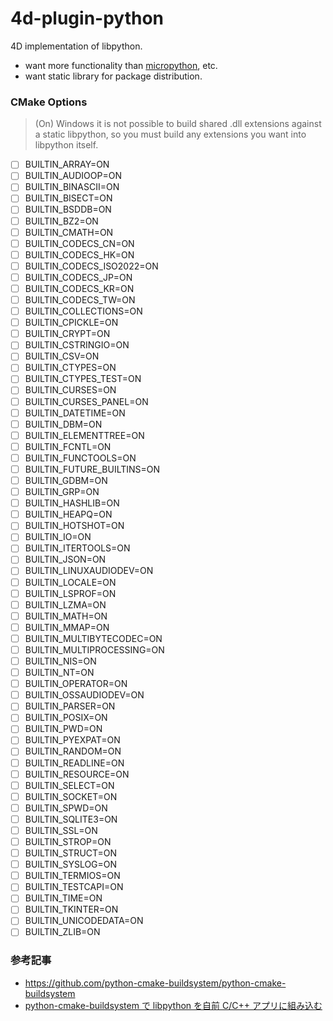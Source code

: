 # 4d-plugin-python
4D implementation of libpython.

* want more functionality than [micropython](https://micropython.org), etc.
* want static library for package distribution.

### CMake Options

> (On) Windows it is not possible to build shared .dll extensions against a static libpython, so you must build any extensions you want into libpython itself.
 
 - [ ] BUILTIN_ARRAY=ON
 - [ ] BUILTIN_AUDIOOP=ON
 - [ ] BUILTIN_BINASCII=ON
 - [ ] BUILTIN_BISECT=ON
 - [ ] BUILTIN_BSDDB=ON
 - [ ] BUILTIN_BZ2=ON
 - [ ] BUILTIN_CMATH=ON
 - [ ] BUILTIN_CODECS_CN=ON
 - [ ] BUILTIN_CODECS_HK=ON
 - [ ] BUILTIN_CODECS_ISO2022=ON
 - [ ] BUILTIN_CODECS_JP=ON
 - [ ] BUILTIN_CODECS_KR=ON
 - [ ] BUILTIN_CODECS_TW=ON
 - [ ] BUILTIN_COLLECTIONS=ON
 - [ ] BUILTIN_CPICKLE=ON
 - [ ] BUILTIN_CRYPT=ON
 - [ ] BUILTIN_CSTRINGIO=ON
 - [ ] BUILTIN_CSV=ON
 - [ ] BUILTIN_CTYPES=ON
 - [ ] BUILTIN_CTYPES_TEST=ON
 - [ ] BUILTIN_CURSES=ON
 - [ ] BUILTIN_CURSES_PANEL=ON
 - [ ] BUILTIN_DATETIME=ON
 - [ ] BUILTIN_DBM=ON
 - [ ] BUILTIN_ELEMENTTREE=ON
 - [ ] BUILTIN_FCNTL=ON
 - [ ] BUILTIN_FUNCTOOLS=ON
 - [ ] BUILTIN_FUTURE_BUILTINS=ON
 - [ ] BUILTIN_GDBM=ON
 - [ ] BUILTIN_GRP=ON
 - [ ] BUILTIN_HASHLIB=ON
 - [ ] BUILTIN_HEAPQ=ON
 - [ ] BUILTIN_HOTSHOT=ON
 - [ ] BUILTIN_IO=ON
 - [ ] BUILTIN_ITERTOOLS=ON
 - [ ] BUILTIN_JSON=ON
 - [ ] BUILTIN_LINUXAUDIODEV=ON
 - [ ] BUILTIN_LOCALE=ON
 - [ ] BUILTIN_LSPROF=ON
 - [ ] BUILTIN_LZMA=ON
 - [ ] BUILTIN_MATH=ON
 - [ ] BUILTIN_MMAP=ON
 - [ ] BUILTIN_MULTIBYTECODEC=ON
 - [ ] BUILTIN_MULTIPROCESSING=ON
 - [ ] BUILTIN_NIS=ON
 - [ ] BUILTIN_NT=ON
 - [ ] BUILTIN_OPERATOR=ON
 - [ ] BUILTIN_OSSAUDIODEV=ON
 - [ ] BUILTIN_PARSER=ON
 - [ ] BUILTIN_POSIX=ON
 - [ ] BUILTIN_PWD=ON
 - [ ] BUILTIN_PYEXPAT=ON
 - [ ] BUILTIN_RANDOM=ON
 - [ ] BUILTIN_READLINE=ON
 - [ ] BUILTIN_RESOURCE=ON
 - [ ] BUILTIN_SELECT=ON
 - [ ] BUILTIN_SOCKET=ON
 - [ ] BUILTIN_SPWD=ON
 - [ ] BUILTIN_SQLITE3=ON
 - [ ] BUILTIN_SSL=ON
 - [ ] BUILTIN_STROP=ON
 - [ ] BUILTIN_STRUCT=ON
 - [ ] BUILTIN_SYSLOG=ON
 - [ ] BUILTIN_TERMIOS=ON
 - [ ] BUILTIN_TESTCAPI=ON
 - [ ] BUILTIN_TIME=ON
 - [ ] BUILTIN_TKINTER=ON
 - [ ] BUILTIN_UNICODEDATA=ON
 - [ ] BUILTIN_ZLIB=ON

### 参考記事

* https://github.com/python-cmake-buildsystem/python-cmake-buildsystem
* [python-cmake-buildsystem で libpython を自前 C/C++ アプリに組み込む](https://qiita.com/syoyo/items/5a935fdcbdf89e0a2635)

